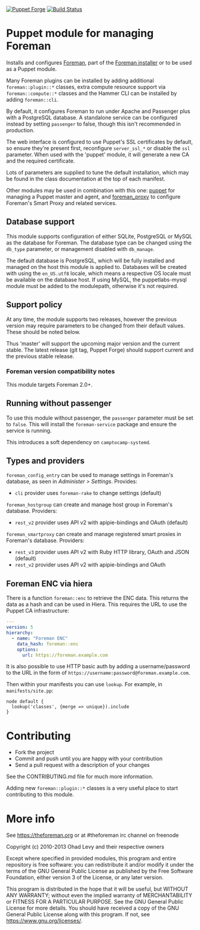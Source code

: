 [![Puppet Forge](https://img.shields.io/puppetforge/v/theforeman/foreman.svg)](https://forge.puppetlabs.com/theforeman/foreman)
[![Build Status](https://travis-ci.org/theforeman/puppet-foreman.svg?branch=master)](https://travis-ci.org/theforeman/puppet-foreman)

# Puppet module for managing Foreman

Installs and configures [Foreman](https://theforeman.org), part of the [Foreman
installer](https://github.com/theforeman/foreman-installer) or to be used as a
Puppet module.

Many Foreman plugins can be installed by adding additional `foreman::plugin::*`
classes, extra compute resource support via `foreman::compute::*` classes and
the Hammer CLI can be installed by adding `foreman::cli`.

By default, it configures Foreman to run under Apache and Passenger plus
with a PostgreSQL database. A standalone service can be configured instead by
setting `passenger` to false, though this isn't recommended in production.

The web interface is configured to use Puppet's SSL certificates by default, so
ensure they're present first, reconfigure `server_ssl_*` or disable the `ssl`
parameter. When used with the 'puppet' module, it will generate a new CA and
the required certificate.

Lots of parameters are supplied to tune the default installation, which may be
found in the class documentation at the top of each manifest.

Other modules may be used in combination with this one: [puppet](https://github.com/theforeman/puppet-puppet)
for managing a Puppet master and agent, and [foreman_proxy](https://github.com/theforeman/puppet-foreman_proxy)
to configure Foreman's Smart Proxy and related services.

## Database support

This module supports configuration of either SQLite, PostgreSQL or MySQL as the
database for Foreman. The database type can be changed using the `db_type`
parameter, or management disabled with `db_manage`.

The default database is PostgreSQL, which will be fully installed and managed
on the host this module is applied to. Databases will be created with using the
`en_US.utf8` locale, which means a respective OS locale must be available on
the database host. If using MySQL, the puppetlabs-mysql module must be added to
the modulepath, otherwise it's not required.

## Support policy

At any time, the module supports two releases, however the previous version
may require parameters to be changed from their default values. These should
be noted below.

Thus 'master' will support the upcoming major version and the current stable.
The latest release (git tag, Puppet Forge) should support current and the
previous stable release.

### Foreman version compatibility notes

This module targets Foreman 2.0+.

## Running without passenger

To use this module without passenger, the `passenger` parameter must be set to
`false`. This will install the `foreman-service` package and ensure the service
is running.

This introduces a soft dependency on `camptocamp-systemd`.

## Types and providers

`foreman_config_entry` can be used to manage settings in Foreman's database, as
seen in _Administer > Settings_. Provides:

* `cli` provider uses `foreman-rake` to change settings (default)

`foreman_hostgroup` can create and manage host group in Foreman's database.
Providers:

* `rest_v2` provider uses API v2 with apipie-bindings and OAuth (default)

`foreman_smartproxy` can create and manage registered smart proxies in
Foreman's database. Providers:

* `rest_v3` provider uses API v2 with Ruby HTTP library, OAuth and JSON (default)
* `rest_v2` provider uses API v2 with apipie-bindings and OAuth

## Foreman ENC via hiera

There is a function `foreman::enc` to retrieve the ENC data. This returns the
data as a hash and can be used in Hiera. This requires the URL to use the
Puppet CA infrastructure:

```yaml
---
version: 5
hierarchy:
  - name: "Foreman ENC"
    data_hash: foreman::enc
    options:
      url: https://foreman.example.com
```

It is also possible to use HTTP basic auth by adding a username/password to the
URL in the form of `https://username:password@foreman.example.com`.

Then within your manifests you can use `lookup`. For example, in
`manifests/site.pp`:

```puppet
node default {
  lookup('classes', {merge => unique}).include
}
```

# Contributing

* Fork the project
* Commit and push until you are happy with your contribution
* Send a pull request with a description of your changes

See the CONTRIBUTING.md file for much more information.

Adding new `foreman::plugin::*` classes is a very useful place to start
contributing to this module.

# More info

See https://theforeman.org or at #theforeman irc channel on freenode

Copyright (c) 2010-2013 Ohad Levy and their respective owners

Except where specified in provided modules, this program and entire
repository is free software: you can redistribute it and/or modify
it under the terms of the GNU General Public License as published by
the Free Software Foundation, either version 3 of the License, or
any later version.

This program is distributed in the hope that it will be useful,
but WITHOUT ANY WARRANTY; without even the implied warranty of
MERCHANTABILITY or FITNESS FOR A PARTICULAR PURPOSE.  See the
GNU General Public License for more details.
You should have received a copy of the GNU General Public License
along with this program.  If not, see <https://www.gnu.org/licenses/>.
